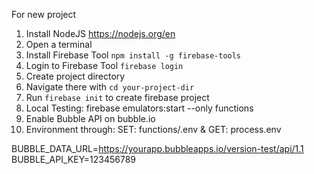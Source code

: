 For new project
1. Install NodeJS https://nodejs.org/en
2. Open a terminal
3. Install Firebase Tool `npm install -g firebase-tools`
4. Login to Firebase Tool `firebase login`
5. Create project directory
6. Navigate there with `cd your-project-dir`
7. Run `firebase init` to create firebase project
8. Local Testing: firebase emulators:start --only functions
8. Enable Bubble API on bubble.io
9. Environment through: SET: functions/.env & GET: process.env

BUBBLE_DATA_URL=https://yourapp.bubbleapps.io/version-test/api/1.1
BUBBLE_API_KEY=123456789